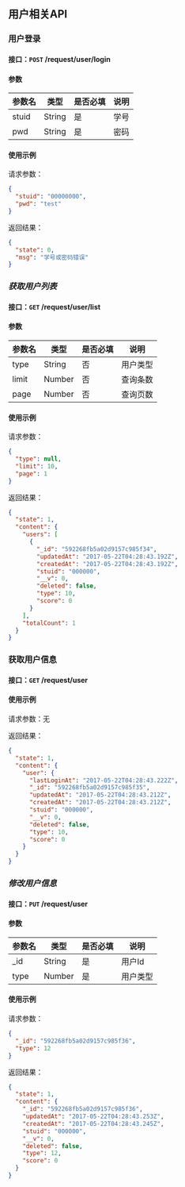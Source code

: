 ## 用户相关API
### 用户登录
#### 接口：`POST` /request/user/login
#### 参数



参数名 | 类型 | 是否必填 | 说明
--- | --- | --- | ---
stuid | String | 是 | 学号
pwd | String | 是 | 密码



#### 使用示例

请求参数：

```json
{
  "stuid": "00000000",
  "pwd": "test"
}
```

返回结果：

```json
{
  "state": 0,
  "msg": "学号或密码错误"
}
```
### *获取用户列表*
#### 接口：`GET` /request/user/list
#### 参数



参数名 | 类型 | 是否必填 | 说明
--- | --- | --- | ---
type | String | 否 | 用户类型
limit | Number | 否 | 查询条数
page | Number | 否 | 查询页数



#### 使用示例

请求参数：

```json
{
  "type": null,
  "limit": 10,
  "page": 1
}
```

返回结果：

```json
{
  "state": 1,
  "content": {
    "users": [
      {
        "_id": "592268fb5a02d9157c985f34",
        "updatedAt": "2017-05-22T04:28:43.192Z",
        "createdAt": "2017-05-22T04:28:43.192Z",
        "stuid": "000000",
        "__v": 0,
        "deleted": false,
        "type": 10,
        "score": 0
      }
    ],
    "totalCount": 1
  }
}
```
### 获取用户信息
#### 接口：`GET` /request/user
#### 使用示例

请求参数：无


返回结果：

```json
{
  "state": 1,
  "content": {
    "user": {
      "lastLoginAt": "2017-05-22T04:28:43.222Z",
      "_id": "592268fb5a02d9157c985f35",
      "updatedAt": "2017-05-22T04:28:43.212Z",
      "createdAt": "2017-05-22T04:28:43.212Z",
      "stuid": "000000",
      "__v": 0,
      "deleted": false,
      "type": 10,
      "score": 0
    }
  }
}
```
### *修改用户信息*
#### 接口：`PUT` /request/user
#### 参数



参数名 | 类型 | 是否必填 | 说明
--- | --- | --- | ---
_id | String | 是 | 用户Id
type | Number | 是 | 用户类型



#### 使用示例

请求参数：

```json
{
  "_id": "592268fb5a02d9157c985f36",
  "type": 12
}
```

返回结果：

```json
{
  "state": 1,
  "content": {
    "_id": "592268fb5a02d9157c985f36",
    "updatedAt": "2017-05-22T04:28:43.253Z",
    "createdAt": "2017-05-22T04:28:43.245Z",
    "stuid": "000000",
    "__v": 0,
    "deleted": false,
    "type": 12,
    "score": 0
  }
}
```